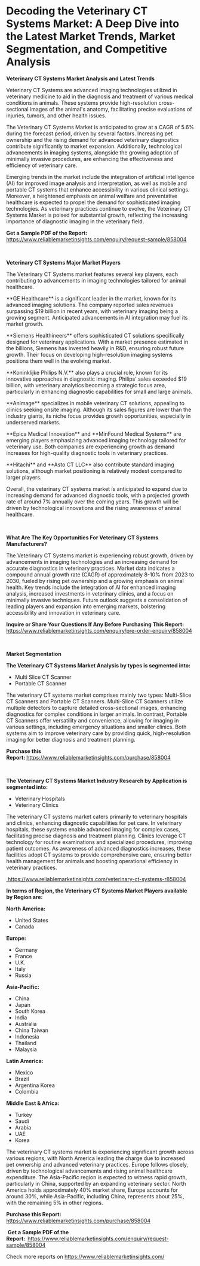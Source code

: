 <p><h1>Decoding the Veterinary CT Systems Market: A Deep Dive into the Latest Market Trends, Market Segmentation, and Competitive Analysis</h1></p><p><strong>Veterinary CT Systems Market Analysis and Latest Trends</strong></p>
<p><p>Veterinary CT Systems are advanced imaging technologies utilized in veterinary medicine to aid in the diagnosis and treatment of various medical conditions in animals. These systems provide high-resolution cross-sectional images of the animal's anatomy, facilitating precise evaluations of injuries, tumors, and other health issues.</p><p>The Veterinary CT Systems Market is anticipated to grow at a CAGR of 5.6% during the forecast period, driven by several factors. Increasing pet ownership and the rising demand for advanced veterinary diagnostics contribute significantly to market expansion. Additionally, technological advancements in imaging systems, alongside the growing adoption of minimally invasive procedures, are enhancing the effectiveness and efficiency of veterinary care.</p><p>Emerging trends in the market include the integration of artificial intelligence (AI) for improved image analysis and interpretation, as well as mobile and portable CT systems that enhance accessibility in various clinical settings. Moreover, a heightened emphasis on animal welfare and preventative healthcare is expected to propel the demand for sophisticated imaging technologies. As veterinary practices continue to evolve, the Veterinary CT Systems Market is poised for substantial growth, reflecting the increasing importance of diagnostic imaging in the veterinary field.</p></p>
<p><strong>Get a Sample PDF of the Report:&nbsp;</strong> <a href="https://www.reliablemarketinsights.com/enquiry/request-sample/858004?utm_campaign=2133&utm_medium=2&utm_source=Github&utm_content=ia&utm_term=03032025&utm_id=veterinary-ct-systems">https://www.reliablemarketinsights.com/enquiry/request-sample/858004</a></p>
<p>&nbsp;</p>
<p><strong>Veterinary CT Systems Major Market Players</strong></p>
<p><p>The Veterinary CT Systems market features several key players, each contributing to advancements in imaging technologies tailored for animal healthcare. </p><p>**GE Healthcare** is a significant leader in the market, known for its advanced imaging solutions. The company reported sales revenues surpassing $19 billion in recent years, with veterinary imaging being a growing segment. Anticipated advancements in AI integration may fuel its market growth.</p><p>**Siemens Healthineers** offers sophisticated CT solutions specifically designed for veterinary applications. With a market presence estimated in the billions, Siemens has invested heavily in R&D, ensuring robust future growth. Their focus on developing high-resolution imaging systems positions them well in the evolving market.</p><p>**Koninklijke Philips N.V.** also plays a crucial role, known for its innovative approaches in diagnostic imaging. Philips' sales exceeded $19 billion, with veterinary analytics becoming a strategic focus area, particularly in enhancing diagnostic capabilities for small and large animals.</p><p>**Animage** specializes in mobile veterinary CT solutions, appealing to clinics seeking onsite imaging. Although its sales figures are lower than the industry giants, its niche focus provides growth opportunities, especially in underserved markets.</p><p>**Epica Medical Innovation** and **MinFound Medical Systems** are emerging players emphasizing advanced imaging technology tailored for veterinary use. Both companies are experiencing growth as demand increases for high-quality diagnostic tools in veterinary practices.</p><p>**Hitachi** and **Asto CT LLC** also contribute standard imaging solutions, although market positioning is relatively modest compared to larger players. </p><p>Overall, the veterinary CT systems market is anticipated to expand due to increasing demand for advanced diagnostic tools, with a projected growth rate of around 7% annually over the coming years. This growth will be driven by technological innovations and the rising awareness of animal healthcare.</p></p>
<p>&nbsp;</p>
<p><strong>What Are The Key Opportunities For Veterinary CT Systems Manufacturers?</strong></p>
<p><p>The Veterinary CT Systems market is experiencing robust growth, driven by advancements in imaging technologies and an increasing demand for accurate diagnostics in veterinary practices. Market data indicates a compound annual growth rate (CAGR) of approximately 8-10% from 2023 to 2030, fueled by rising pet ownership and a growing emphasis on animal health. Key trends include the integration of AI for enhanced imaging analysis, increased investments in veterinary clinics, and a focus on minimally invasive techniques. Future outlook suggests a consolidation of leading players and expansion into emerging markets, bolstering accessibility and innovation in veterinary care.</p></p>
<p><strong>Inquire or Share Your Questions If Any Before Purchasing This Report:</strong> <a href="https://www.reliablemarketinsights.com/enquiry/pre-order-enquiry/858004?utm_campaign=2133&utm_medium=2&utm_source=Github&utm_content=ia&utm_term=03032025&utm_id=veterinary-ct-systems">https://www.reliablemarketinsights.com/enquiry/pre-order-enquiry/858004</a></p>
<p>&nbsp;</p>
<p><strong>Market Segmentation</strong></p>
<p><strong>The Veterinary CT Systems Market Analysis by types is segmented into:</strong></p>
<p><ul><li>Multi Slice CT Scanner</li><li>Portable CT Scanner</li></ul></p>
<p><p>The veterinary CT systems market comprises mainly two types: Multi-Slice CT Scanners and Portable CT Scanners. Multi-Slice CT Scanners utilize multiple detectors to capture detailed cross-sectional images, enhancing diagnostics for complex conditions in larger animals. In contrast, Portable CT Scanners offer versatility and convenience, allowing for imaging in various settings, including emergency situations and smaller clinics. Both systems aim to improve veterinary care by providing quick, high-resolution imaging for better diagnosis and treatment planning.</p></p>
<p><strong>Purchase this Report:&nbsp;</strong><a href="https://www.reliablemarketinsights.com/purchase/858004?utm_campaign=2133&utm_medium=2&utm_source=Github&utm_content=ia&utm_term=03032025&utm_id=veterinary-ct-systems">https://www.reliablemarketinsights.com/purchase/858004</a></p>
<p>&nbsp;</p>
<p><strong>The Veterinary CT Systems Market Industry Research by Application is segmented into:</strong></p>
<p><ul><li>Veterinary Hospitals</li><li>Veterinary Clinics</li></ul></p>
<p><p>The veterinary CT systems market caters primarily to veterinary hospitals and clinics, enhancing diagnostic capabilities for pet care. In veterinary hospitals, these systems enable advanced imaging for complex cases, facilitating precise diagnosis and treatment planning. Clinics leverage CT technology for routine examinations and specialized procedures, improving patient outcomes. As awareness of advanced diagnostics increases, these facilities adopt CT systems to provide comprehensive care, ensuring better health management for animals and boosting operational efficiency in veterinary practices.</p></p>
<p><a href="https://www.reliablemarketinsights.com/veterinary-ct-systems-r858004?utm_campaign=2133&utm_medium=2&utm_source=Github&utm_content=ia&utm_term=03032025&utm_id=veterinary-ct-systems">&nbsp;https://www.reliablemarketinsights.com/veterinary-ct-systems-r858004</a></p>
<p><strong>In terms of Region, the Veterinary CT Systems Market Players available by Region are:</strong></p>
<p>
    <p> <strong> North America: </strong>
        <ul>
            <li>United States</li>
            <li>Canada</li>
        </ul>
        </p> 
    <p> <strong> Europe: </strong>
        <ul>
            <li>Germany</li>
            <li>France</li>
            <li>U.K.</li>
            <li>Italy</li>
            <li>Russia</li>
        </ul>
        </p> 
    <p> <strong> Asia-Pacific: </strong>
        <ul>
            <li>China</li>
            <li>Japan</li>
            <li>South Korea</li>
            <li>India</li>
            <li>Australia</li>
            <li>China Taiwan</li>
            <li>Indonesia</li>
            <li>Thailand</li>
            <li>Malaysia</li>
        </ul>
        </p> 
    <p> <strong> Latin America: </strong>
        <ul>
            <li>Mexico</li>
            <li>Brazil</li>
            <li>Argentina Korea</li>
            <li>Colombia</li>
        </ul>
        </p> 
    <p> <strong> Middle East & Africa: </strong>
        <ul>
            <li>Turkey</li>
            <li>Saudi</li>
            <li>Arabia</li>
            <li>UAE</li>
            <li>Korea</li>
        </ul>
    </p>
    </p>
<p><p>The veterinary CT systems market is experiencing significant growth across various regions, with North America leading the charge due to increased pet ownership and advanced veterinary practices. Europe follows closely, driven by technological advancements and rising animal healthcare expenditure. The Asia-Pacific region is expected to witness rapid growth, particularly in China, supported by an expanding veterinary sector. North America holds approximately 40% market share, Europe accounts for around 30%, while Asia-Pacific, including China, represents about 25%, with the remaining 5% in other regions.</p></p>
<p><strong>Purchase this Report: </strong><a href="https://www.reliablemarketinsights.com/purchase/858004?utm_campaign=2133&utm_medium=2&utm_source=Github&utm_content=ia&utm_term=03032025&utm_id=veterinary-ct-systems">https://www.reliablemarketinsights.com/purchase/858004</a></p>
<p>&nbsp;<strong>Get a Sample PDF of the Report:&nbsp;&nbsp;</strong><a href="https://www.reliablemarketinsights.com/enquiry/request-sample/858004?utm_campaign=2133&utm_medium=2&utm_source=Github&utm_content=ia&utm_term=03032025&utm_id=veterinary-ct-systems">https://www.reliablemarketinsights.com/enquiry/request-sample/858004</a></p>
<p><strong></strong></p>
<p>Check more reports on <a href="https://www.reliablemarketinsights.com/?utm_campaign=2133&utm_medium=2&utm_source=Github&utm_content=ia&utm_term=03032025&utm_id=veterinary-ct-systems">https://www.reliablemarketinsights.com/</a></p>